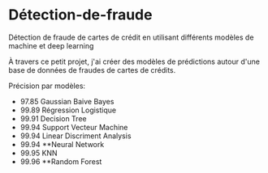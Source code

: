 # Détection-de-fraude
Détection de fraude de cartes de crédit en utilisant différents modèles de machine et deep learning

À travers ce petit projet, j'ai créer des modèles de prédictions autour d'une base de données de fraudes de cartes de crédits.

Précision par modèles:

- 97.85 Gaussian Baive Bayes
- 99.89 Régression Logistique
- 99.91 Decision Tree
- 99.94 Support Vecteur Machine
- 99.94 Linear Discriment Analysis
- 99.94 **Neural Network
- 99.95 KNN
- 99.96 **Random Forest
